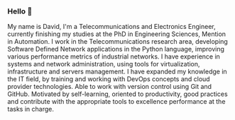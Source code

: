 ### Hello 👋

My name is David, I'm a Telecommunications and Electronics Engineer, currently finishing my studies at the PhD in Engineering Sciences, Mention in Automation. I work in the Telecommunications research area, developing Software Defined Network applications in the Python language, improving various performance metrics of industrial networks. I have experience in systems and network administration, using tools for virtualization, infrastructure and servers management. I have expanded my knowledge in the IT field, by training and working with DevOps concepts and cloud provider technologies. Able to work with version control using Git and GitHub. Motivated by self-learning, oriented to productivity, good practices and contribute with the appropriate tools to excellence performance at the tasks in charge.

<!--
**davidbenm/davidbenm** is a ✨ _special_ ✨ repository because its `README.md` (this file) appears on your GitHub profile.
Here are some ideas to get you started:

- 🔭 I’m currently working on ...
- 🌱 I’m currently learning ...
- 👯 I’m looking to collaborate on ...
- 🤔 I’m looking for help with ...
- 💬 Ask me about ...
- 📫 How to reach me: ...
- 😄 Pronouns: ...
- ⚡ Fun fact: ...
-->
